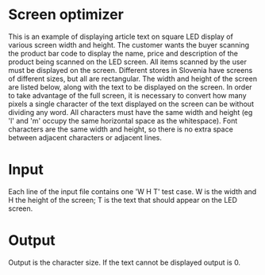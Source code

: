 # Screen optimizer
This is an example of displaying article text on square LED display of various screen width and height. The customer wants the buyer scanning the product bar code to display the name, price and description of the product being scanned on the LED screen. All items scanned by the user must be displayed on the screen. Different stores in Slovenia have screens of different sizes, but all are rectangular. The width and height of the screen are listed below, along with the text to be displayed on the screen. In order to take advantage of the full screen, it is necessary to convert how many pixels a single character of the text displayed on the screen can be without dividing any word. All characters must have the same width and height (eg 'l' and 'm' occupy the same horizontal space as the whitespace). Font characters are the same width and height, so there is no extra space between adjacent characters or adjacent lines.

# Input
Each line of the input file contains one 'W H T' test case. W is the width and H the height of the screen; T is the text that should appear on the LED screen.

# Output
Output is the character size. If the text cannot be displayed output is 0.
